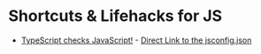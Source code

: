 # Shortcuts & Lifehacks for JS

* [TypeScript checks JavaScript!](https://www.youtube.com/watch?v=QabiRkYoEzE&index=3&list=PL0zVEGEvSaeH5d0F3zFfwTWjMV60uW9RJ) - [Direct Link to the jsconfig.json](https://github.com/mpj/funfunautomator/blob/master/jsconfig.json)